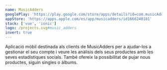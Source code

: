 ```yaml
---
name: MusicAdders
googlePlay: 'https://play.google.com/store/apps/details?id=com.musicAdders'
appStore: 'https://apps.apple.com/es/app/musicadders/id1666240101'
stack: ['vue', 'ionic']
logo: /projects.svg#music_adders
invert: true
---
```


Aplicació mòbil destinada als clients de MusicAdders per a ajudar-los a gestionar el
seu compte i veure les anàlisis dels seus productes amb les seves estadístiques
socials. També ofereix la possibilitat de pujar nous productes, siguin singles o
àlbums.
